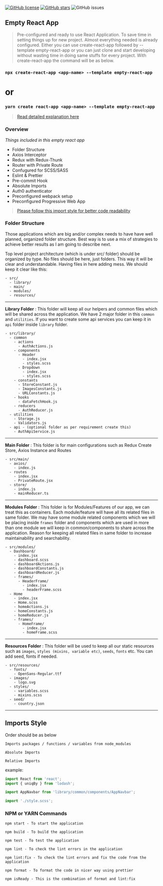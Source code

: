 [![GitHub license](https://img.shields.io/github/license/thesologlobesightseer/empty-react-app?color=rgb%2868%2C%20204%2C%2017%29)](https://github.com/thesologlobesightseer/empty-react-app/blob/master/LICENSE)
[![GitHub stars](https://img.shields.io/github/stars/thesologlobesightseer/empty-react-app?color=rgb%252868%252C%2520204%252C%252017%2529)](https://github.com/thesologlobesightseer/empty-react-app/stargazers)
![GitHub issues](https://img.shields.io/github/issues-raw/thesologlobesightseer/empty-react-app?color=rgb%2868%2C%20204%2C%2017%29)

## Empty React App

> Pre-configured and ready to use React Application. To save time in setting things up for new project. Almost everything needed is already configured. Either you can use create-react-app followed by --template empty-react-app or you can just clone and start developing without wasting time in doing same stuffs for every project. With create-react-app the command will be as below.

### `npx create-react-app <app-name> --template empty-react-app`

# or

### `yarn create react-app <app-name> --template empty-react-app`

> [Read detailed explanation here](https://portfolio.thesologlobesightseer.com//empty-react-app-structure-2021/)

### Overview

_Things included in this empty react app_

- Folder Structure
- Axios Interceptor
- Redux with Redux-Thunk
- Router with Private Route
- Confugured for SCSS/SASS
- Eslint & Prettier
- Pre-commit Hook
- Absolute Imports
- Auth0 authenticator
- Preconfigured webpack setup
- Preconfigured Progressive Web App

> [Please follow this import style for better code readability](#Imports-style)

### Folder Structure

Those applications which are big and/or complex needs to have have well planned, organized folder structure. Best way is to use a mix of strategies to achieve better results as I am going to describe next.

Top level project architecture (which is under src/ folder) should be organized by type. No files should be here, just folders. This way it will be clear and understandable. Having files in here adding mess. We should keep it clear like this:

```
- src/
  - library/
  - main/
  - modules/
  - resources/
```

---

**Library Folder** : This folder will keep all our helpers and common files which will be shared across the application. We have 2 major folder in this `common` and `utilities`. If you want to create some api services you can keep it in `api` folder inside `library` folder.

```
- src/library/
  - common
    - actions
      - AuthActions.js
    - components
      - Header
        - index.jsx
        - styles.scss
      - Dropdown
        - index.jsx
        - styles.scss
    - constants
      - StoreConstant.js
      - ImagesConstants.js
      - URLConstants.js
    - hooks
      - dataFetchHook.js
    - reducers
      - AuthReducer.js
  - utilities
    - Storage.js
    - Validators.js
  - api - (optional folder as per requirement create this)
    - AuthApiService.js
```

---

**Main Folder** : This folder is for main configurations such as Redux Create Store, Axios Instance and Routes

```
- src/main/
  - axios/
    - index.js
  - routes
    - index.jsx
    - PrivateRoute.jsx
  - store/
    - index.js
    - mainReducer.ts
```

---

**Modules Folder** : This folder is for Modules/Features of our app, we can treat this as containers. Each module/feature will have all its related files in same folder. We may have some module related components which we will be placing inside `frames` folder and components which are used in more than one module we will keep in common/components to share across the application. Reason for keeping all related files in same folder to increase maintainability and searchability.

```
- src/modules/
  - Dashboard/
    - index.jsx
    - dashboard.scss
    - dashboardActions.js
    - dashboardConstants.js
    - dashboardReducer.js
    - frames/
      - HeaderFrame/
        - index.jsx
        - headerFrame.scss
  - Home
    - index.jsx
    - Home.scss
    - homeActions.js
    - homeConstants.js
    - homeReducer.js
    - frames/
      - HomeFrame/
        - index.jsx
        - homeFrame.scss
```

---

**Resources Folder** : This folder will be used to keep all our static resources such as `images`, `styles (mixins, variable etc)`, `seeds`, `fonts` etc. You can add seed, fonts if needed.

```
- src/resources/
  - fonts/
    - OpenSans-Regular.ttf
  - images/
    - logo.svg
  - styles/
    - variables.scss
    - mixins.scss
  - seed/
    - country.json
```

---

## Imports Style

Order should be as below

```
Imports packages / functions / variables from node_modules

Absolute Imports

Relative Imports
```

example:

```jsx
import React from 'react';
import { uniqBy } from 'lodash';

import AppNavbar from 'library/common/components/AppNavbar';

import './style.scss';
```

### NPM or YARN Commands

```
npm start - To start the application

npm build - To build the application

npm test - To test the application

npm lint - To check the lint errors in the application

npm lint:fix - To check the lint errors and fix the code from the application

npm format - To format the code in nicer way using prettier

npm isReady - This is the combination of format and lint:fix

```
